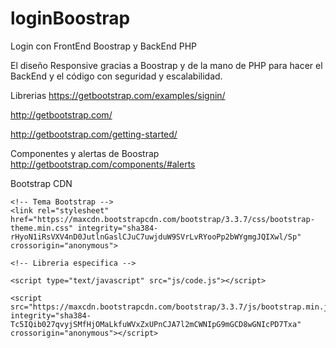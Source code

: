 # loginBoostrap
Login con FrontEnd Boostrap y BackEnd PHP

El diseño Responsive gracias a Boostrap y de la mano de PHP para hacer el BackEnd y el código con seguridad y escalabilidad.

Librerias
https://getbootstrap.com/examples/signin/

http://getbootstrap.com/

http://getbootstrap.com/getting-started/

Componentes y alertas de Boostrap
http://getbootstrap.com/components/#alerts


Bootstrap CDN
	<!-- Estilo del CSS -->
<link rel="stylesheet" type="text/css" href="css/style.css">

<!-- Libreria de Boostrap -->
<link rel="stylesheet" href="https://maxcdn.bootstrapcdn.com/bootstrap/3.3.7/css/bootstrap.min.css" integrity="sha384-BVYiiSIFeK1dGmJRAkycuHAHRg32OmUcww7on3RYdg4Va+PmSTsz/K68vbdEjh4u" crossorigin="anonymous">

	<!-- Tema Bootstrap -->
	<link rel="stylesheet" href="https://maxcdn.bootstrapcdn.com/bootstrap/3.3.7/css/bootstrap-theme.min.css" integrity="sha384-rHyoN1iRsVXV4nD0JutlnGaslCJuC7uwjduW9SVrLvRYooPp2bWYgmgJQIXwl/Sp" crossorigin="anonymous">

	<!-- Libreria especifica -->
  <script src="https://ajax.googleapis.com/ajax/libs/jquery/1.11.1/jquery.min.js"></script>
	
  <!-- Codigo de Validación en los datos del formulario -->
	<script type="text/javascript" src="js/code.js"></script>
	
  <!-- Lastrest compiled and minified JavaScript -->
	<script src="https://maxcdn.bootstrapcdn.com/bootstrap/3.3.7/js/bootstrap.min.js" integrity="sha384-Tc5IQib027qvyjSMfHjOMaLkfuWVxZxUPnCJA7l2mCWNIpG9mGCD8wGNIcPD7Txa" crossorigin="anonymous"></script>
